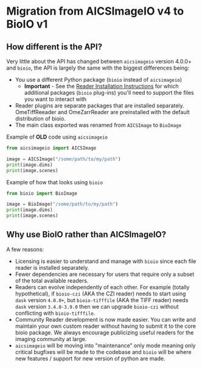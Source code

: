 # Migration from AICSImageIO v4 to BioIO v1

## How different is the API?

Very little about the API has changed between `aicsimageio` version 4.0.0+ and `bioio`, the API is largely the same with the biggest differences being:
* You use a different Python package (`bioio` instead of `aicsimageio`)
    * **Important** - See the [Reader Installation Instructions](https://github.com/bioio-devs/bioio/main/README.md#reader-installation) for which additional packages (`bioio` plug-ins) you'll need to support the files you want to interact with
* Reader plugins are separate packages that are installed separately.  OmeTiffReeader and OmeZarrReader are preinstalled with the default distribution of bioio.
* The main class exported was renamed from `AICSImage` to `BioImage`

Example of **OLD** code using `aicsimageio`
```python
from aicsimageio import AICSImage

image = AICSImage("/some/path/to/my/path")
print(image.dims)
print(image.scenes)
```

Example of how that looks using `bioio`

```python
from bioio import BioImage

image = BioImage("/some/path/to/my/path")
print(image.dims)
print(image.scenes)
```

## Why use BioIO rather than AICSImageIO?
A few reasons:
* Licensing is easier to understand and manage with `bioio` since each file reader is installed separately.
* Fewer dependencies are necessary for users that require only a subset of the total available readers.
* Readers can evolve independently of each other. For example (totally hypothetical), if `bioio-czi` (AKA the CZI reader) needs to start using `dask` version `4.0.0+`, but `bioio-tifffile` (AKA the TIFF reader) needs `dask` version `3.4.0-3.9.0` then we can upgrade `bioio-czi` without conflicting with `bioio-tifffile`.
* Community Reader development is now made easier.  You can write and maintain 
your own custom reader without having to submit it to the core bioio package.  We always encourage publicizing useful readers for the imaging community at large.
* `aicsimageio` will be moving into "maintenance" only mode meaning only critical bugfixes will be made to the codebase and `bioio` will be where new features / support for new version of python are made.

